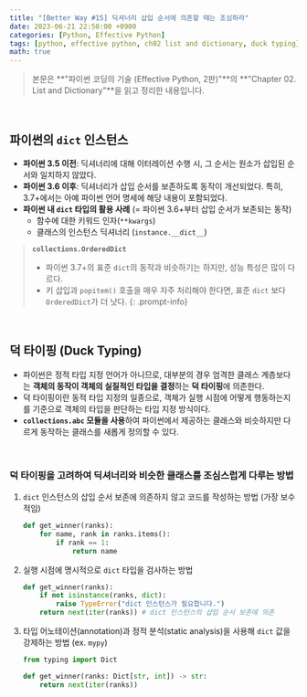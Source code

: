 ```yaml
---
title: "[Better Way #15] 딕셔너리 삽입 순서에 의존할 때는 조심하라"
date: 2023-06-21 22:50:00 +0900
categories: [Python, Effective Python]
tags: [python, effective python, ch02 list and dictionary, duck typing]
math: true
---
```


> 본문은 **"파이썬 코딩의 기술 (Effective Python, 2판)"**의 **"Chapter 02. List and Dictionary"**을 읽고 정리한 내용입니다.

<br>

## 파이썬의 `dict` 인스턴스

- **파이썬 3.5 이전**: 딕셔너리에 대해 이터레이션 수행 시, 그 순서는 원소가 삽입된 순서와 일치하지 않았다.
- **파이썬 3.6 이후**: 딕셔너리가 삽입 순서를 보존하도록 동작이 개선되었다. 특히, 3.7+에서는 아예 파이썬 언어 명세에 해당 내용이 포함되었다.
- **파이썬 내 `dict` 타입의 활용 사례** (= 파이썬 3.6+부터 삽입 순서가 보존되는 동작)
    - 함수에 대한 키워드 인자(`**kwargs`)
    - 클래스의 인스턴스 딕셔너리 (`instance.__dict__`)

> **`collections.OrderedDict`**
> 
> - 파이썬 3.7+의 표준 `dict`의 동작과 비슷하기는 하지만, 성능 특성은 많이 다르다.
> - 키 삽입과 `popitem()` 호출을 매우 자주 처리해야 한다면, 표준 `dict` 보다 `OrderedDict`가 더 낫다.
{: .prompt-info}

<br>

## 덕 타이핑 (Duck Typing)

- 파이썬은 정적 타입 지정 언어가 아니므로, 대부분의 경우 엄격한 클래스 계층보다는 <span class="hl">**객체의 동작이 객체의 실질적인 타입을 결정**</span>하는 **덕 타이핑**에 의존한다.
- 덕 타이핑이란 동적 타입 지정의 일종으로, <span class="hl">객체가 실행 시점에 어떻게 행동하는지를 기준으로 객체의 타입을 판단</span>하는 타입 지정 방식이다.
- **`collections.abc` 모듈을 사용**하여 파이썬에서 제공하는 클래스와 비슷하지만 다르게 동작하는 클래스를 새롭게 정의할 수 있다.

<br>

### 덕 타이핑을 고려하여 딕셔너리와 비슷한 클래스를 조심스럽게 다루는 방법

1. `dict` 인스턴스의 삽입 순서 보존에 의존하지 않고 코드를 작성하는 방법 (가장 보수적임)

    ```python
    def get_winner(ranks):
        for name, rank in ranks.items():
            if rank == 1:
                return name
    ```
    
2. 실행 시점에 명시적으로 `dict` 타입을 검사하는 방법
    
    ```python
    def get_winner(ranks):
        if not isinstance(ranks, dict):
            raise TypeError("dict 인스턴스가 필요합니다.")
        return next(iter(ranks)) # dict 인스턴스의 삽입 순서 보존에 의존
    ```
    
3. 타입 어노테이션(annotation)과 정적 분석(static analysis)을 사용해 `dict` 값을 강제하는 방법 (ex. `mypy`)
    
    ```python
    from typing import Dict
    
    def get_winner(ranks: Dict[str, int]) -> str:
        return next(iter(ranks))
    ```
    